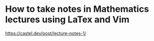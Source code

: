 # How to take notes in Mathematics lectures using LaTex and Vim

https://castel.dev/post/lecture-notes-1/

